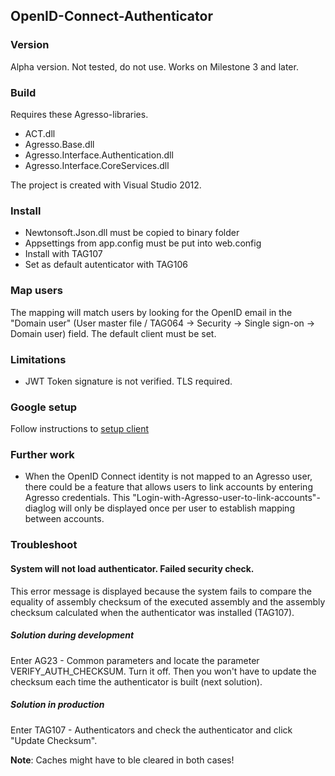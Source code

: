 OpenID-Connect-Authenticator
----------------------------

### Version

Alpha version. Not tested, do not use. Works on Milestone 3 and later.

### Build

Requires these Agresso-libraries. 

* ACT.dll
* Agresso.Base.dll
* Agresso.Interface.Authentication.dll
* Agresso.Interface.CoreServices.dll

The project is created with Visual Studio 2012.

### Install

* Newtonsoft.Json.dll must be copied to binary folder
* Appsettings from app.config must be put into web.config
* Install with TAG107
* Set as default autenticator with TAG106

### Map users

The mapping will match users by looking for the OpenID email in the "Domain user" (User master file / TAG064 -> Security -> Single sign-on -> Domain user) field. The default client must be set.

### Limitations

* JWT Token signature is not verified. TLS required.

### Google setup

Follow instructions to [setup client](https://developers.google.com/accounts/docs/OAuth2Login?hl=no#appsetup)

### Further work

* When the OpenID Connect identity is not mapped to an Agresso user, there could be a feature that allows users to link accounts by entering Agresso credentials. This "Login-with-Agresso-user-to-link-accounts"-diaglog will only be displayed once per user to establish mapping between accounts.

### Troubleshoot

#### System will not load authenticator. Failed security check.

This error message is displayed because the system fails to compare the equality of assembly checksum of the executed assembly and the assembly checksum calculated when the authenticator was installed (TAG107).

##### Solution during development

Enter AG23 - Common parameters and locate the parameter VERIFY_AUTH_CHECKSUM. Turn it off. Then you won't have to update the checksum each time the authenticator is built (next solution).

##### Solution in production

Enter TAG107 - Authenticators and check the authenticator and click "Update Checksum". 

**Note**: Caches might have to ble cleared in both cases!